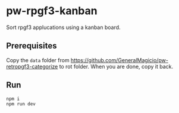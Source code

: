 # pw-rpgf3-kanban

Sort rpgf3 applucations using a kanban board.

## Prerequisites

Copy the `data` folder from https://github.com/GeneralMagicio/pw-retropgf3-categorize to rot folder. When you are done, copy it back.

## Run

```bash
npm i
npm run dev
```
